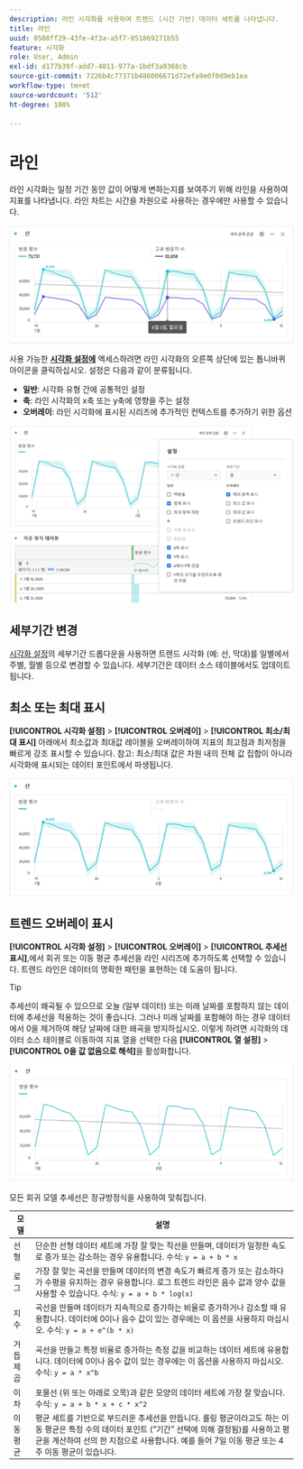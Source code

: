 ```yaml
---
description: 라인 시각화를 사용하여 트렌드 (시간 기반) 데이터 세트를 나타냅니다.
title: 라인
uuid: 0508ff29-43fe-4f3a-a5f7-051869271b55
feature: 시각화
role: User, Admin
exl-id: d177b39f-add7-4011-977a-1bdf3a9368cb
source-git-commit: 7226b4c77371b486006671d72efa9e0f0d9eb1ea
workflow-type: tm+mt
source-wordcount: '512'
ht-degree: 100%

---
```


# 라인

라인 시각화는 일정 기간 동안 값이 어떻게 변하는지를 보여주기 위해 라인을 사용하여 지표를 나타냅니다. 라인 차트는 시간을 차원으로 사용하는 경우에만 사용할 수 있습니다.

![라인 시각화](assets/line-viz.png)

사용 가능한 [**시각화 설정에**](freeform-analysis-visualizations.md) 액세스하려면 라인 시각화의 오른쪽 상단에 있는 톱니바퀴 아이콘을 클릭하십시오. 설정은 다음과 같이 분류됩니다.

* **일반**: 시각화 유형 간에 공통적인 설정
* **축**: 라인 시각화의 x축 또는 y축에 영향을 주는 설정
* **오버레이**: 라인 시각화에 표시된 시리즈에 추가적인 컨텍스트를 추가하기 위한 옵션

![시각화 설정](assets/viz-settings-modal.png)

## 세부기간 변경

[시각화 설정](freeform-analysis-visualizations.md)의 세부기간 드롭다운을 사용하면 트렌드 시각화 (예: 선, 막대)를 일별에서 주별, 월별 등으로 변경할 수 있습니다. 세부기간은 데이터 소스 테이블에서도 업데이트됩니다.

## 최소 또는 최대 표시

**[!UICONTROL 시각화 설정]** > **[!UICONTROL 오버레이]** > **[!UICONTROL 최소/최대 표시]** 아래에서 최소값과 최대값 레이블을 오버레이하여 지표의 최고점과 최저점을 빠르게 강조 표시할 수 있습니다. 참고: 최소/최대 값은 차원 내의 전체 값 집합이 아니라 시각화에 표시되는 데이터 포인트에서 파생됩니다.

![최소/최대 표시](assets/min-max-labels.png)

## 트렌드 오버레이 표시

**[!UICONTROL 시각화 설정]** > **[!UICONTROL 오버레이]** > **[!UICONTROL 추세선 표시]**,에서 회귀 또는 이동 평균 추세선을 라인 시리즈에 추가하도록 선택할 수 있습니다. 트렌드 라인은 데이터의 명확한 패턴을 표현하는 데 도움이 됩니다.

>[!TIP]
>
>추세선이 왜곡될 수 있으므로 오늘 (일부 데이터) 또는 미래 날짜를 포함하지 않는 데이터에 추세선을 적용하는 것이 좋습니다. 그러나 미래 날짜를 포함해야 하는 경우 데이터에서 0을 제거하여 해당 날짜에 대한 왜곡을 방지하십시오. 이렇게 하려면 시각화의 데이터 소스 테이블로 이동하여 지표 열을 선택한 다음 **[!UICONTROL 열 설정]** > **[!UICONTROL 0을 값 없음으로 해석]**&#x200B;을 활성화합니다.

![선형 트렌드 라인](assets/show-linear-trendline.png)

모든 회귀 모델 추세선은 정규방정식을 사용하여 맞춰집니다.

| 모델 | 설명 |
| --- | --- |
| 선형 | 단순한 선형 데이터 세트에 가장 잘 맞는 직선을 만들며, 데이터가 일정한 속도로 증가 또는 감소하는 경우 유용합니다. 수식: `y = a + b * x` |
| 로그 | 가장 잘 맞는 곡선을 만들며 데이터의 변경 속도가 빠르게 증가 또는 감소하다가 수평을 유지하는 경우 유용합니다. 로그 트렌드 라인은 음수 값과 양수 값을 사용할 수 있습니다. 수식: `y = a + b * log(x)` |
| 지수 | 곡선을 만들며 데이터가 지속적으로 증가하는 비율로 증가하거나 감소할 때 유용합니다. 데이터에 0이나 음수 값이 있는 경우에는 이 옵션을 사용하지 마십시오. 수식: `y = a + e^(b * x)` |
| 거듭제곱 | 곡선을 만들고 특정 비율로 증가하는 측정 값을 비교하는 데이터 세트에 유용합니다. 데이터에 0이나 음수 값이 있는 경우에는 이 옵션을 사용하지 마십시오. 수식: `y = a * x^b` |
| 이차 | 포물선 (위 또는 아래로 오목)과 같은 모양의 데이터 세트에 가장 잘 맞습니다. 수식: `y = a + b * x + c * x^2` |
| 이동 평균 | 평균 세트를 기반으로 부드러운 추세선을 만듭니다. 롤링 평균이라고도 하는 이동 평균은 특정 수의 데이터 포인트 (“기간” 선택에 의해 결정됨)를 사용하고 평균을 계산하여 선의 한 지점으로 사용합니다. 예를 들어 7일 이동 평균 또는 4주 이동 평균이 있습니다. |
